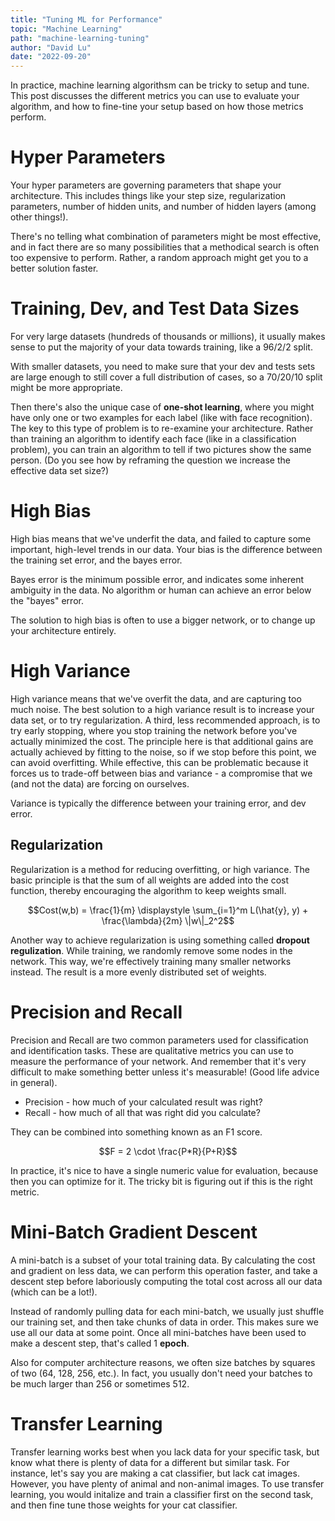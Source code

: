 ```yaml
---
title: "Tuning ML for Performance"
topic: "Machine Learning"
path: "machine-learning-tuning"
author: "David Lu"
date: "2022-09-20"
---
```



In practice, machine learning algorithsm can be tricky to setup and tune. This post discusses the different metrics you can use to evaluate your algorithm, and how to fine-tine your setup based on how those metrics perform. 

# Hyper Parameters

<v-divider></v-divider>

Your hyper parameters are governing parameters that shape your architecture. This includes things like your step size, regularization parameters, number of hidden units, and number of hidden layers (among other things!).

There's no telling what combination of parameters might be most effective, and in fact there are so many possibilities that a methodical search is often too expensive to perform. Rather, a random approach might get you to a better solution faster.


# Training, Dev, and Test Data Sizes

<v-divider></v-divider>

For very large datasets (hundreds of thousands or millions), it usually makes sense to put the majority of your data towards training, like a 96/2/2 split.

With smaller datasets, you need to make sure that your dev and tests sets are large enough to still cover a full distribution of cases, so a 70/20/10 split might be more appropriate. 

Then there's also the unique case of **one-shot learning**, where you might have only one or two examples for each label (like with face recognition). The key to this type of problem is to re-examine your architecture. Rather than training an algorithm to identify each face (like in a classification problem), you can train an algorithm to tell if two pictures show the same person. (Do you see how by reframing the question we increase the effective data set size?)


# High Bias

<v-divider></v-divider>

High bias means that we've underfit the data, and failed to capture some important, high-level trends in our data. Your bias is the difference between the training set error, and the bayes error. 

<v-alert
    border="start"
    border-color="secondary"
    elevation="2">
    Bayes error is the minimum possible error, and indicates some inherent ambiguity in the data. No algorithm or human can achieve an error below the "bayes" error.
</v-alert>

The solution to high bias is often to use a bigger network, or to change up your architecture entirely. 


# High Variance

<v-divider></v-divider>

High variance means that we've overfit the data, and are capturing too much noise. The best solution to a high variance result is to increase your data set, or to try regularization. A third, less recommended approach, is to try early stopping, where you stop training the network before you've actually minimized the cost. The principle here is that additional gains are actually achieved by fitting to the noise, so if we stop before this point, we can avoid overfitting. While effective, this can be problematic because it forces us to trade-off between bias and variance - a compromise that we (and not the data) are forcing on ourselves. 

<v-alert
    border="start"
    border-color="secondary"
    elevation="2">
    Variance is typically the difference between your training error, and dev error. 
</v-alert>

## Regularization

Regularization is a method for reducing overfitting, or high variance. The basic principle is that the sum of all weights are added into the cost function, thereby encouraging the algorithm to keep weights small. 

$$Cost(w,b) = \frac{1}{m} \displaystyle \sum_{i=1}^m L(\hat{y}, y) + \frac{\lambda}{2m} \|w\|_2^2$$ 

Another way to achieve regularization is using something called **dropout regulization**. While training, we randomly remove some nodes in the network. This way, we're effectively training many smaller networks instead. The result is a more evenly distributed set of weights.


# Precision and Recall

<v-divider></v-divider>

Precision and Recall are two common parameters used for classification and identification tasks. These are qualitative metrics you can use to measure the performance of your network. And remember that it's very difficult to make something better unless it's measurable! (Good life advice in general).

* Precision - how much of your calculated result was right?
* Recall - how much of all that was right did you calculate?

They can be combined into something known as an F1 score.

$$F = 2 \cdot \frac{P*R}{P+R}$$

In practice, it's nice to have a single numeric value for evaluation, because then you can optimize for it. The tricky bit is figuring out if this is the right metric. 


# Mini-Batch Gradient Descent

<v-divider></v-divider>

A mini-batch is a subset of your total training data. By calculating the cost and gradient on less data, we can perform this operation faster, and take a descent step before laboriously computing the total cost across all our data (which can be a lot!). 

Instead of randomly pulling data for each mini-batch, we usually just shuffle our training set, and then take chunks of data in order. This makes sure we use all our data at some point. Once all mini-batches have been used to make a descent step, that's called 1 **epoch**. 

Also for computer architecture reasons, we often size batches by squares of two (64, 128, 256, etc.). In fact, you usually don't need your batches to be much larger than 256 or sometimes 512.


# Transfer Learning

<v-divider></v-divider>

Transfer learning works best when you lack data for your specific task, but know what there is plenty of data for a different but similar task. For instance, let's say you are making a cat classifier, but lack cat images. However, you have plenty of animal and non-animal images. To use transfer learning, you would initalize and train a classifier first on the second task, and then fine tune those weights for your cat classifier. 